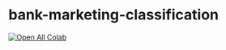 # bank-marketing-classification

[![Open All Colab](https://colab.research.google.com/assets/colab-badge.svg)](https://colab.research.google.com/github/addicted-ai/bank-marketing-classification/)
